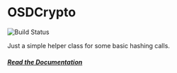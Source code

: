 OSDCrypto
=========

![Build Status](https://travis-ci.org/OpenSkyDev/OSDCrypto.svg?branch=master)

Just a simple helper class for some basic hashing calls.


##### [Read the Documentation](http://cocoadocs.org/docsets/OSDCrypto)
